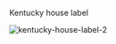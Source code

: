 Kentucky house label 


![kentucky-house-label-2](https://user-images.githubusercontent.com/19997963/32332521-f1957348-bffa-11e7-95d1-3a751f2d7d76.jpg)

